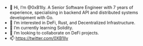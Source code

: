 - 👋 Hi, I’m @0xB1lly. A Senior Software Engineer with 7 years of experience, specialising in backend API and distributed systems development with Go.
- 👀 I’m interested in DeFi, Rust, and Decentralized Infrastructure.
- 🌱 I’m currently learning Solidity.
- 💞️ I’m looking to collaborate on DeFi projects.
- 📫 https://twitter.com/0XB1lly

<!---
0xB1lly/0xB1lly is a ✨ special ✨ repository because its `README.md` (this file) appears on your GitHub profile.
You can click the Preview link to take a look at your changes.
--->

